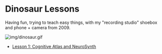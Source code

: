 # Dinosaur Lessons

Having fun, trying to teach easy things, with my "recording studio" shoebox and
phone + camera from 2009.

![img/dinosaur.gif](img/dinosaur.gif)

 - [Lesson 1: Cognitive Atlas and NeuroSynth](neuro)
